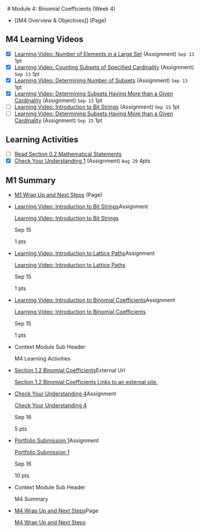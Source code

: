  # Module 4: Binomial Coefficients (Week 4)

- [[M4 Overview & Objectives]] (Page)

## M4 Learning Videos
- [x] [Learning Video: Number of Elements in a Large Set](https://csusb.instructure.com/courses/15759/modules/items/1133614 "Learning Video: Number of Elements in a Large Set") (Assignment) `Sep 13` 1pt
- [x] [Learning Video: Counting Subsets of Specified Cardinality](https://csusb.instructure.com/courses/15759/modules/items/1133613 "Learning Video: Counting Subsets of Specified Cardinality") (Assignment) `Sep 13` 1pt
- [x] [Learning Video: Determining Number of Subsets](https://csusb.instructure.com/courses/15759/modules/items/1133611 "Learning Video: Determining Number of Subsets") (Assignment) `Sep 13` 1pt
- [x] [Learning Video: Determining Subsets Having More than a Given Cardinality](https://csusb.instructure.com/courses/15759/modules/items/1133612 "Learning Video: Determining Subsets Having More than a Given Cardinality") (Assignment) `Sep 13` 1pt
- [ ] [Learning Video: Introduction to Bit Strings](https://csusb.instructure.com/courses/15759/modules/items/1135052 "Learning Video: Introduction to Bit Strings") (Assignment) `Sep 15` 1pt
- [ ] [Learning Video: Determining Subsets Having More than a Given Cardinality](https://csusb.instructure.com/courses/15759/modules/items/1133612 "Learning Video: Determining Subsets Having More than a Given Cardinality") (Assignment) `Sep 15` 1pt

## Learning Activities
- [ ] [Read Section 0.2 Mathematical Statements](http://discrete.openmathbooks.org/dmoi3/sec_intro-statements.html "Read Section 0.2 Mathematical Statements")
- [x] [Check Your Understanding 1](https://csusb.instructure.com/courses/15759/modules/items/1037408) (Assignment) `Aug 29` 4pts

## M1 Summary
- [M1 Wrap Up and Next Steps](https://csusb.instructure.com/courses/15759/modules/items/1037411 "M1 Wrap Up and Next Steps") (Page)
 
 
 
 
 
 
 
 

    

    

-   [Learning Video: Introduction to Bit Strings](https://csusb.instructure.com/courses/15759/modules/items/1135052)Assignment
    
    [Learning Video: Introduction to Bit Strings](https://csusb.instructure.com/courses/15759/modules/items/1135052 "Learning Video: Introduction to Bit Strings")
    
    Sep 15
    
    1 pts
    
-   [Learning Video: Introduction to Lattice Paths](https://csusb.instructure.com/courses/15759/modules/items/1135073)Assignment
    
    [Learning Video: Introduction to Lattice Paths](https://csusb.instructure.com/courses/15759/modules/items/1135073 "Learning Video: Introduction to Lattice Paths")
    
    Sep 15
    
    1 pts
    
-   [Learning Video: Introduction to Binomial Coefficients](https://csusb.instructure.com/courses/15759/modules/items/1135072)Assignment
    
    [Learning Video: Introduction to Binomial Coefficients](https://csusb.instructure.com/courses/15759/modules/items/1135072 "Learning Video: Introduction to Binomial Coefficients")
    
    Sep 15
    
    1 pts
    
-   Context Module Sub Header
    
    M4 Learning Activities
    
-   [Section 1.2 Binomial Coefficients](https://csusb.instructure.com/courses/15759/modules/items/1037445)External Url
    
    [Section 1.2 Binomial Coefficients Links to an external site.](http://discrete.openmathbooks.org/dmoi3/sec_counting-binom.html "Section 1.2 Binomial Coefficients")
    
-   [Check Your Understanding 4](https://csusb.instructure.com/courses/15759/modules/items/1037446)Assignment
    
    [Check Your Understanding 4](https://csusb.instructure.com/courses/15759/modules/items/1037446 "Check Your Understanding 4")
    
    Sep 16
    
    5 pts
    
-   [Portfolio Submission 1](https://csusb.instructure.com/courses/15759/modules/items/1037436)Assignment
    
    [Portfolio Submission 1](https://csusb.instructure.com/courses/15759/modules/items/1037436 "Portfolio Submission 1")
    
    Sep 16
    
    10 pts
    
-   Context Module Sub Header
    
    M4 Summary
    
-   [M4 Wrap Up and Next Steps](https://csusb.instructure.com/courses/15759/modules/items/1037449)Page
    
    [M4 Wrap Up and Next Steps](https://csusb.instructure.com/courses/15759/modules/items/1037449 "M4 Wrap Up and Next Steps")